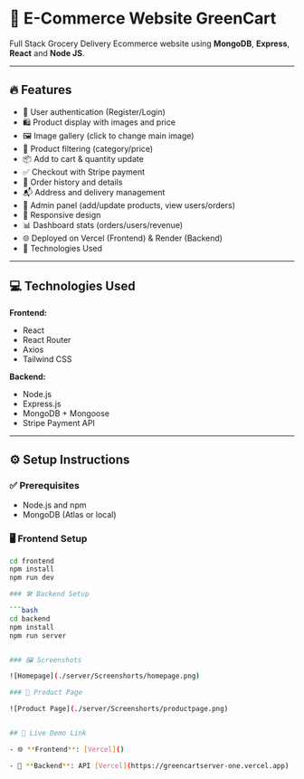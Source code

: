# 🛒 E-Commerce Website GreenCart
Full Stack Grocery Delivery Ecommerce website using **MongoDB**, **Express**, **React** and **Node JS**.

----------------------------

## 🔥 Features
- 🔐 User authentication (Register/Login)
- 🛍️ Product display with images and price
- 🖼️ Image gallery (click to change main image)
- 🔎 Product filtering (category/price)
- 📦 Add to cart & quantity update
- ✅ Checkout with Stripe payment
- 📄 Order history and details
- 📬 Address and delivery management
- 🧾 Admin panel (add/update products, view users/orders)
- 📱 Responsive design
- 📊 Dashboard stats (orders/users/revenue)
- 🌐 Deployed on Vercel (Frontend) & Render (Backend)
- 🧰 Technologies Used

--------------------------

##  💻 Technologies Used

**Frontend:**

- React
- React Router
- Axios
- Tailwind CSS

**Backend:**

- Node.js
- Express.js
- MongoDB + Mongoose
- Stripe Payment API

--------------

## ⚙️ Setup Instructions

### ✅ Prerequisites

- Node.js and npm
- MongoDB (Atlas or local)

### 🖥️ Frontend Setup

```bash
cd frontend
npm install
npm run dev

### 🛠️ Backend Setup

```bash
cd backend
npm install
npm run server


### 🖼️ Screenshots

![Homepage](./server/Screenshorts/homepage.png)

### 🛒 Product Page

![Product Page](./server/Screenshorts/productpage.png)


## 🔗 Live Demo Link

- 🌐 **Frontend**: [Vercel]()

- 🚀 **Backend**: API [Vercel](https://greencartserver-one.vercel.app)
